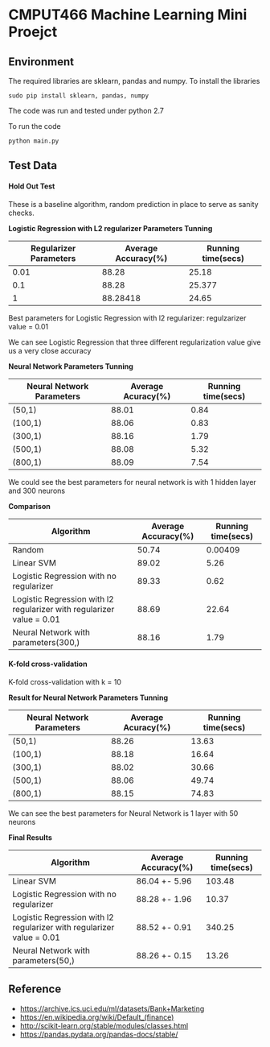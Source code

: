 # CMPUT466 Machine Learning Mini Proejct

## Environment
The required libraries are sklearn, pandas and numpy. To install the libraries

```
sudo pip install sklearn, pandas, numpy
```

The code was run and tested under python 2.7

To run the code

```
python main.py
```

## Test Data
#### Hold Out Test
These is a baseline algorithm, random prediction in place to serve as sanity checks.

<b>Logistic Regression with L2 regularizer Parameters Tunning</b>

|Regularizer Parameters|Average Accuracy(%)|Running time(secs)|
|---------|-------------|------------|
|0.01|88.28|25.18|
|0.1|88.28|25.377|
|1|88.28418|24.65|

Best parameters for Logistic Regression with l2 regularizer: regulzarizer value = 0.01

We can see Logistic Regression that three different regularization value give us a very close accuracy

<b>Neural Network Parameters Tunning</b>

|Neural Network Parameters|Average Acuracy(%)|Running time(secs)|
|---------|-------------|------------|
|(50,1)|88.01|0.84|
|(100,1)|88.06|0.83|
|(300,1)|88.16|1.79|
|(500,1)|88.08|5.32|
|(800,1)|88.09|7.54|

We could see the best parameters for neural network is with 1 hidden layer and 300 neurons

<b>Comparison</b>

|Algorithm|Average Accuracy(%)|Running time(secs)|
|---------|-------------|------------|
|Random|50.74|0.00409|
|Linear SVM|89.02|5.26|
|Logistic Regression with no regularizer|89.33|0.62|
|Logistic Regression with l2 regularizer with regularizer value = 0.01|88.69|22.64|
|Neural Network with parameters(300,) |88.16|1.79|

#### K-fold cross-validation
K-fold cross-validation with k = 10

<b>Result for Neural Network Parameters Tunning</b>

|Neural Network Parameters|Average Acuracy(%)|Running time(secs)|
|---------|-------------|------------|
|(50,1)| 88.26| 13.63|
|(100,1)| 88.18| 16.64|
|(300,1)| 88.02| 30.66|
|(500,1)| 88.06| 49.74|
|(800,1)| 88.15| 74.83|

We can see the best parameters for Neural Network is 1 layer with 50 neurons

<b>Final Results</b>

|Algorithm|Average Accuracy(%)|Running time(secs)|
|---------|-------------|------------|
|Linear SVM|86.04 +- 5.96|103.48|
|Logistic Regression with no regularizer|88.28 +- 1.96|10.37|
|Logistic Regression with l2 regularizer with regularizer value = 0.01|88.52 +- 0.91|340.25|
|Neural Network with parameters(50,)|88.26 +- 0.15|13.26|

## Reference
- https://archive.ics.uci.edu/ml/datasets/Bank+Marketing
- https://en.wikipedia.org/wiki/Default_(finance)
- http://scikit-learn.org/stable/modules/classes.html
- https://pandas.pydata.org/pandas-docs/stable/



